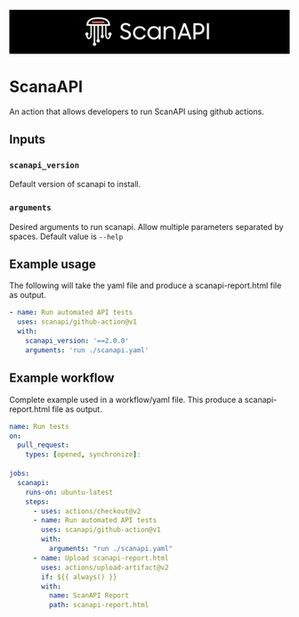 ![](https://github.com/scanapi/design/raw/master/images/github-hero-dark.png)

# ScanaAPI
An action that allows developers to run ScanAPI using github actions.

## Inputs

### `scanapi_version`

Default version of scanapi to install.

### `arguments`

Desired arguments to run scanapi. Allow multiple parameters separated by spaces. Default value is `--help`

## Example usage

The following will take the yaml file and produce a scanapi-report.html file as output.

```yaml
- name: Run automated API tests
  uses: scanapi/github-action@v1
  with:
    scanapi_version: '==2.0.0'
    arguments: 'run ./scanapi.yaml'
```

## Example workflow

Complete example used in a workflow/yaml file. This produce a scanapi-report.html file as output.

```yaml
name: Run tests
on:
  pull_request:
    types: [opened, synchronize]:

jobs:
  scanapi:
    runs-on: ubuntu-latest
    steps:
      - uses: actions/checkout@v2
      - name: Run automated API tests
        uses: scanapi/github-action@v1
        with:
          arguments: "run ./scanapi.yaml"
      - name: Upload scanapi-report.html
        uses: actions/upload-artifact@v2
        if: ${{ always() }}
        with:
          name: ScanAPI Report
          path: scanapi-report.html
```
